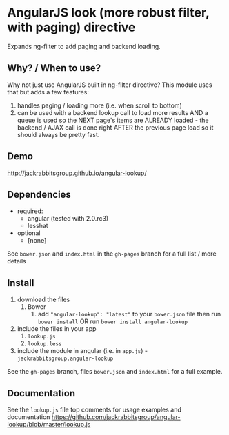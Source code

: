 # AngularJS look (more robust filter, with paging) directive

Expands ng-filter to add paging and backend loading.

## Why? / When to use?
Why not just use AngularJS built in ng-filter directive? This module uses that but adds a few features:
1. handles paging / loading more (i.e. when scroll to bottom)
2. can be used with a backend lookup call to load more results AND a queue is used so the NEXT page's items are ALREADY loaded - the backend / AJAX call is done right AFTER the previous page load so it should always be pretty fast.

## Demo
http://jackrabbitsgroup.github.io/angular-lookup/

## Dependencies
- required:
	- angular (tested with 2.0.rc3)
	- lesshat
- optional
	- [none]

See `bower.json` and `index.html` in the `gh-pages` branch for a full list / more details

## Install
1. download the files
	1. Bower
		1. add `"angular-lookup": "latest"` to your `bower.json` file then run `bower install` OR run `bower install angular-lookup`
2. include the files in your app
	1. `lookup.js`
	2. `lookup.less`
3. include the module in angular (i.e. in `app.js`) - `jackrabbitsgroup.angular-lookup`

See the `gh-pages` branch, files `bower.json` and `index.html` for a full example.


## Documentation
See the `lookup.js` file top comments for usage examples and documentation
https://github.com/jackrabbitsgroup/angular-lookup/blob/master/lookup.js